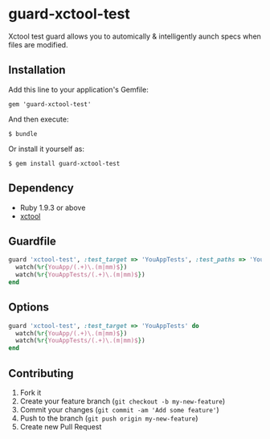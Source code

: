 # guard-xctool-test

Xctool test guard allows you to automically & intelligently aunch specs when files are modified.

## Installation

Add this line to your application's Gemfile:

    gem 'guard-xctool-test'

And then execute:

    $ bundle

Or install it yourself as:

    $ gem install guard-xctool-test

## Dependency

- Ruby 1.9.3 or above
- [xctool](https://github.com/facebook/xctool)


## Guardfile

```ruby
guard 'xctool-test', :test_target => 'YouAppTests', :test_paths => 'YouAppTests' do
  watch(%r{YouApp/(.+)\.(m|mm)$})
  watch(%r{YouAppTests/(.+)\.(m|mm)$})
end
```

## Options

```ruby
guard 'xctool-test', :test_target => 'YouAppTests' do
  watch(%r{YouApp/(.+)\.(m|mm)$})
  watch(%r{YouAppTests/(.+)\.(m|mm)$})
end
```

## Contributing

1. Fork it
2. Create your feature branch (`git checkout -b my-new-feature`)
3. Commit your changes (`git commit -am 'Add some feature'`)
4. Push to the branch (`git push origin my-new-feature`)
5. Create new Pull Request

